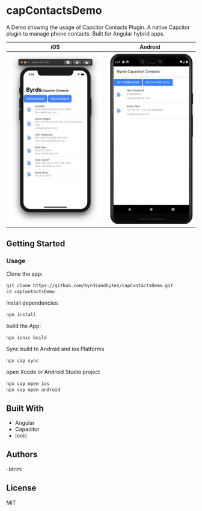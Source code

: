 # capContactsDemo

A Demo showing the usage of Capcitor Contacts Plugin. A native Capcitor plugin to manage phone contacts. Built for Angular hybrid apps.



<!-- <img src="https://github.com/byrdsandbytes/capContactsDemo/raw/master/imgs/screenIOS.png" width="400">

<img src="https://github.com/byrdsandbytes/capContactsDemo/raw/master/imgs/screenPixel.png" width="400"> -->

iOS             |  Android
:-------------------------:|:-------------------------:
<img src="https://github.com/byrdsandbytes/capContactsDemo/raw/master/imgs/screenIOS.png" width="400">  |  <img src="https://github.com/byrdsandbytes/capContactsDemo/raw/master/imgs/screenPixel.png" width="350">

## Getting Started

### Usage

Clone the app:
``````
git clone https://github.com/byrdsandbytes/capContactsDemo.git
cd capContactsDemo
``````

Install dependencies:
``````
npm install
``````

build the App:
```
npx ionic build
```

Sync build to Android and ios Platforms
`````
npx cap sync
`````

open Xcode or Android Studio project

```
npx cap open ios 
npx cap open android
```


## Built With
- Angular
- Capacitor 
- Ionic

## Authors
-Idrimi 

## License
MIT